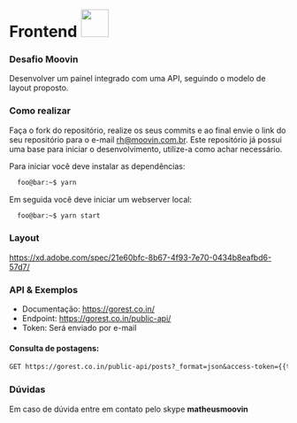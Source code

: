 # Frontend <img src="https://www.moovin.com.br/assets/images/svg/logo2.svg" width="50">

### Desafio Moovin

Desenvolver um painel integrado com uma API, seguindo o modelo de layout proposto.

### Como realizar

Faça o fork do repositório, realize os seus commits e ao final envie o link do seu repositório para o e-mail rh@moovin.com.br. Este repositório já possui uma base para iniciar o desenvolvimento, utilize-a como achar necessário. 

Para iniciar você deve instalar as dependências:
```zsh
  foo@bar:~$ yarn
```
Em seguida você deve iniciar um webserver local:
```zsh
  foo@bar:~$ yarn start
```

### Layout

https://xd.adobe.com/spec/21e60bfc-8b67-4f93-7e70-0434b8eafbd6-57d7/

### API & Exemplos

- Documentação: https://gorest.co.in/
- Endpoint: https://gorest.co.in/public-api/
- Token: Será enviado por e-mail 

#### Consulta de postagens: 
```perl
GET https://gorest.co.in/public-api/posts?_format=json&access-token={{token}}&page={{page}}
```

### Dúvidas

Em caso de dúvida entre em contato pelo skype **matheusmoovin**

